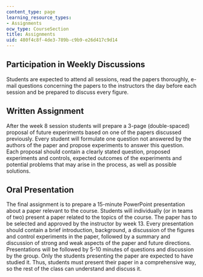 ```yaml
---
content_type: page
learning_resource_types:
- Assignments
ocw_type: CourseSection
title: Assignments
uid: 480f4c8f-4de3-789b-c9b9-e26d417c9d14
---
```


Participation in Weekly Discussions
-----------------------------------

Students are expected to attend all sessions, read the papers thoroughly, e-mail questions concerning the papers to the instructors the day before each session and be prepared to discuss every figure.

Written Assignment
------------------

After the week 8 session students will prepare a 3-page (double-spaced) proposal of future experiments based on one of the papers discussed previously. Every student will formulate one question not answered by the authors of the paper and propose experiments to answer this question. Each proposal should contain a clearly stated question, proposed experiments and controls, expected outcomes of the experiments and potential problems that may arise in the process, as well as possible solutions.

Oral Presentation
-----------------

The final assignment is to prepare a 15-minute PowerPoint presentation about a paper relevant to the course. Students will individually (or in teams of two) present a paper related to the topics of the course. The paper has to be selected and approved by the instructor by week 13. Every presentation should contain a brief introduction, background, a discussion of the figures and control experiments in the paper, followed by a summary and discussion of strong and weak aspects of the paper and future directions. Presentations will be followed by 5-10 minutes of questions and discussion by the group. Only the students presenting the paper are expected to have studied it. Thus, students must present their paper in a comprehensive way, so the rest of the class can understand and discuss it.